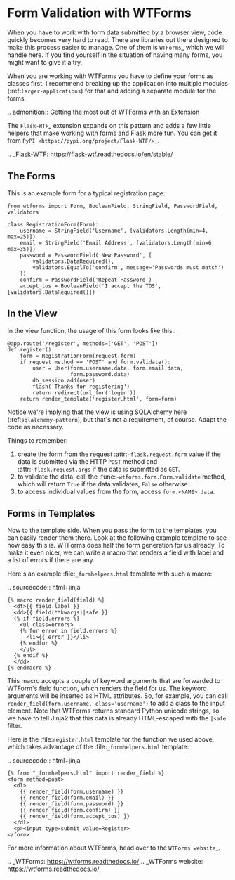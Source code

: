# Form Validation with WTForms

When you have to work with form data submitted by a browser view, code
quickly becomes very hard to read. There are libraries out there designed
to make this process easier to manage. One of them is `WTForms`\_ which we
will handle here. If you find yourself in the situation of having many
forms, you might want to give it a try.

When you are working with WTForms you have to define your forms as classes
first. I recommend breaking up the application into multiple modules
(:ref:`larger-applications`) for that and adding a separate module for the
forms.

.. admonition:: Getting the most out of WTForms with an Extension

The `Flask-WTF`_ extension expands on this pattern and adds a
few little helpers that make working with forms and Flask more
fun. You can get it from `PyPI <https://pypi.org/project/Flask-WTF/>`_.

.. \_Flask-WTF: https://flask-wtf.readthedocs.io/en/stable/

## The Forms

This is an example form for a typical registration page::

    from wtforms import Form, BooleanField, StringField, PasswordField, validators

    class RegistrationForm(Form):
        username = StringField('Username', [validators.Length(min=4, max=25)])
        email = StringField('Email Address', [validators.Length(min=6, max=35)])
        password = PasswordField('New Password', [
            validators.DataRequired(),
            validators.EqualTo('confirm', message='Passwords must match')
        ])
        confirm = PasswordField('Repeat Password')
        accept_tos = BooleanField('I accept the TOS', [validators.DataRequired()])

## In the View

In the view function, the usage of this form looks like this::

    @app.route('/register', methods=['GET', 'POST'])
    def register():
        form = RegistrationForm(request.form)
        if request.method == 'POST' and form.validate():
            user = User(form.username.data, form.email.data,
                        form.password.data)
            db_session.add(user)
            flash('Thanks for registering')
            return redirect(url_for('login'))
        return render_template('register.html', form=form)

Notice we're implying that the view is using SQLAlchemy here
(:ref:`sqlalchemy-pattern`), but that's not a requirement, of course. Adapt
the code as necessary.

Things to remember:

1. create the form from the request :attr:`~flask.request.form` value if
   the data is submitted via the HTTP `POST` method and
   :attr:`~flask.request.args` if the data is submitted as `GET`.
2. to validate the data, call the :func:`~wtforms.form.Form.validate`
   method, which will return `True` if the data validates, `False`
   otherwise.
3. to access individual values from the form, access `form.<NAME>.data`.

## Forms in Templates

Now to the template side. When you pass the form to the templates, you can
easily render them there. Look at the following example template to see
how easy this is. WTForms does half the form generation for us already.
To make it even nicer, we can write a macro that renders a field with
label and a list of errors if there are any.

Here's an example :file:`_formhelpers.html` template with such a macro:

.. sourcecode:: html+jinja

    {% macro render_field(field) %}
      <dt>{{ field.label }}
      <dd>{{ field(**kwargs)|safe }}
      {% if field.errors %}
        <ul class=errors>
        {% for error in field.errors %}
          <li>{{ error }}</li>
        {% endfor %}
        </ul>
      {% endif %}
      </dd>
    {% endmacro %}

This macro accepts a couple of keyword arguments that are forwarded to
WTForm's field function, which renders the field for us. The keyword
arguments will be inserted as HTML attributes. So, for example, you can
call `render_field(form.username, class='username')` to add a class to
the input element. Note that WTForms returns standard Python unicode
strings, so we have to tell Jinja2 that this data is already HTML-escaped
with the `|safe` filter.

Here is the :file:`register.html` template for the function we used above, which
takes advantage of the :file:`_formhelpers.html` template:

.. sourcecode:: html+jinja

    {% from "_formhelpers.html" import render_field %}
    <form method=post>
      <dl>
        {{ render_field(form.username) }}
        {{ render_field(form.email) }}
        {{ render_field(form.password) }}
        {{ render_field(form.confirm) }}
        {{ render_field(form.accept_tos) }}
      </dl>
      <p><input type=submit value=Register>
    </form>

For more information about WTForms, head over to the `WTForms website`\_.

.. \_WTForms: https://wtforms.readthedocs.io/
.. \_WTForms website: https://wtforms.readthedocs.io/
